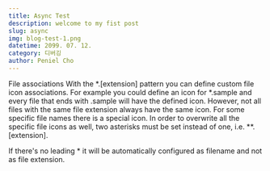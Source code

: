 ```yaml
---
title: Async Test
description: welcome to my fist post
slug: async
img: blog-test-1.png
datetime: 2099. 07. 12.
category: 디버깅
author: Peniel Cho
---
```


File associations
With the *.[extension] pattern you can define custom file icon associations. For example you could define an icon for *.sample and every file that ends with .sample will have the defined icon. However, not all files with the same file extension always have the same icon. For some specific file names there is a special icon. In order to overwrite all the specific file icons as well, two asterisks must be set instead of one, i.e. **.[extension].

If there's no leading * it will be automatically configured as filename and not as file extension.
